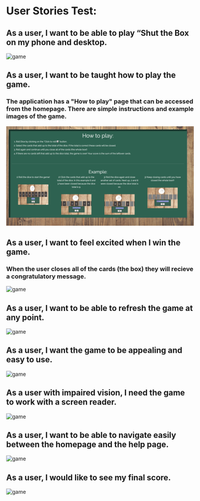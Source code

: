 # User Stories Test:

## As a user, I want to be able to play “Shut the Box on my phone and desktop. 

![game]()

## As a user, I want to be taught how to play the game.

### The application has a "How to play" page that can be accessed from the homepage. There are simple instructions and example images of the game.

![game](readmeimages/help-page.png)

## As a user, I want to feel excited when I win the game.

### When the user closes all of the cards (the box) they will recieve a congratulatory message. 

![game](readmeimages/congratulations.png)

## As a user, I want to be able to refresh the game at any point.

![game]()

## As a user, I want the game to be appealing and easy to use. 

![game]()

## As a user with impaired vision, I need the game to work with a screen reader. 

![game]()

## As a user, I want to be able to navigate easily between the homepage and the help page. 

![game]()

## As a user, I would like to see my final score.

![game]()